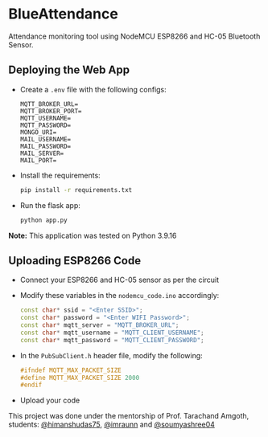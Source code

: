 # BlueAttendance

Attendance monitoring tool using NodeMCU ESP8266 and HC-05 Bluetooth Sensor.

## Deploying the Web App

-   Create a `.env` file with the following configs:

    ```env
    MQTT_BROKER_URL=
    MQTT_BROKER_PORT=
    MQTT_USERNAME=
    MQTT_PASSWORD=
    MONGO_URI=
    MAIL_USERNAME=
    MAIL_PASSWORD=
    MAIL_SERVER=
    MAIL_PORT=
    ```

-   Install the requirements:

    ```bash
    pip install -r requirements.txt
    ```

-   Run the flask app:
    ```bash
    python app.py
    ```

**Note:** This application was tested on Python 3.9.16

## Uploading ESP8266 Code

-   Connect your ESP8266 and HC-05 sensor as per the circuit

-   Modify these variables in the `nodemcu_code.ino` accordingly:

    ```c++
    const char* ssid = "<Enter SSID>";
    const char* password = "<Enter WIFI Password>";
    const char* mqtt_server = "MQTT_BROKER_URL";
    const char* mqtt_username = "MQTT_CLIENT_USERNAME";
    const char* mqtt_password = "MQTT_CLIENT_PASSWORD";
    ```

-   In the `PubSubClient.h` header file, modify the following:

    ```c++
    #ifndef MQTT_MAX_PACKET_SIZE
    #define MQTT_MAX_PACKET_SIZE 2000
    #endif
    ```

-   Upload your code

This project was done under the mentorship of Prof. Tarachand Amgoth, students: [@himanshudas75](https://github.com/himanshudas75/), [@imraunn](https://github.com/imraunn/) and [@soumyashree04](https://github.com/soumyashree04/)
